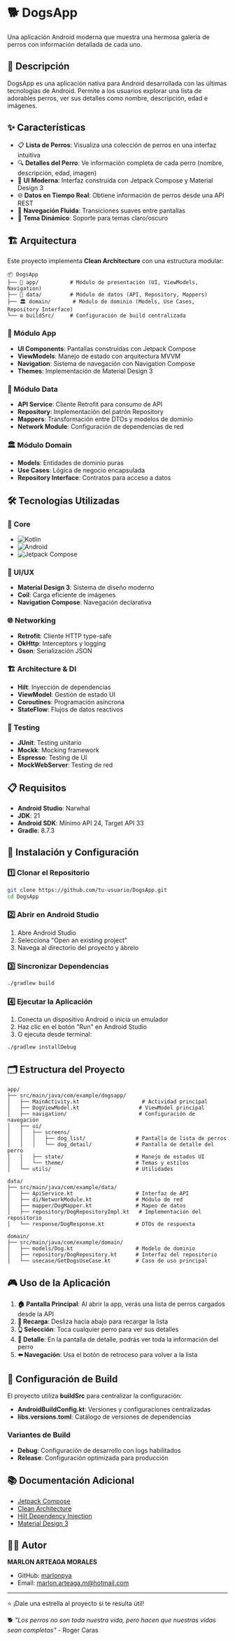 # 🐕 DogsApp

Una aplicación Android moderna que muestra una hermosa galería de perros con información detallada de cada uno.

## 📱 Descripción

DogsApp es una aplicación nativa para Android desarrollada con las últimas tecnologías de Android. Permite a los usuarios explorar una lista de adorables perros, ver sus detalles como nombre, descripción, edad e imágenes.

## ✨ Características

- 📋 **Lista de Perros**: Visualiza una colección de perros en una interfaz intuitiva
- 🔍 **Detalles del Perro**: Ve información completa de cada perro (nombre, descripción, edad, imagen)
- 🎨 **UI Moderna**: Interfaz construida con Jetpack Compose y Material Design 3
- 🌐 **Datos en Tiempo Real**: Obtiene información de perros desde una API REST
- 📱 **Navegación Fluida**: Transiciones suaves entre pantallas
- 🌙 **Tema Dinámico**: Soporte para temas claro/oscuro

## 🏗️ Arquitectura

Este proyecto implementa **Clean Architecture** con una estructura modular:

```
📦 DogsApp
├── 🎯 app/          # Módulo de presentación (UI, ViewModels, Navigation)
├── 💾 data/         # Módulo de datos (API, Repository, Mappers)
├── 🏛️ domain/       # Módulo de dominio (Models, Use Cases, Repository Interface)
└── ⚙️ buildSrc/     # Configuración de build centralizada
```

### 🎯 Módulo App
- **UI Components**: Pantallas construidas con Jetpack Compose
- **ViewModels**: Manejo de estado con arquitectura MVVM
- **Navigation**: Sistema de navegación con Navigation Compose
- **Themes**: Implementación de Material Design 3

### 💾 Módulo Data
- **API Service**: Cliente Retrofit para consumo de API
- **Repository**: Implementación del patrón Repository
- **Mappers**: Transformación entre DTOs y modelos de dominio
- **Network Module**: Configuración de dependencias de red

### 🏛️ Módulo Domain
- **Models**: Entidades de dominio puras
- **Use Cases**: Lógica de negocio encapsulada
- **Repository Interface**: Contratos para acceso a datos

## 🛠️ Tecnologías Utilizadas

### 🚀 Core
- ![Kotlin](https://img.shields.io/badge/Kotlin-1.9.21-7F52FF?logo=kotlin&logoColor=white)
- ![Android](https://img.shields.io/badge/Android-API%2024+-3DDC84?logo=android&logoColor=white)
- ![Jetpack Compose](https://img.shields.io/badge/Jetpack%20Compose-1.7.7-4285F4?logo=jetpackcompose&logoColor=white)

### 🎨 UI/UX
- **Material Design 3**: Sistema de diseño moderno
- **Coil**: Carga eficiente de imágenes
- **Navigation Compose**: Navegación declarativa

### 🌐 Networking
- **Retrofit**: Cliente HTTP type-safe
- **OkHttp**: Interceptors y logging
- **Gson**: Serialización JSON

### 🏗️ Architecture & DI
- **Hilt**: Inyección de dependencias
- **ViewModel**: Gestión de estado UI
- **Coroutines**: Programación asíncrona
- **StateFlow**: Flujos de datos reactivos

### 🧪 Testing
- **JUnit**: Testing unitario
- **Mockk**: Mocking framework
- **Espresso**: Testing de UI
- **MockWebServer**: Testing de red

## 📋 Requisitos

- **Android Studio**: Narwhal
- **JDK**: 21
- **Android SDK**: Mínimo API 24, Target API 33
- **Gradle**: 8.7.3

## 🚀 Instalación y Configuración

### 1️⃣ Clonar el Repositorio
```bash
git clone https://github.com/tu-usuario/DogsApp.git
cd DogsApp
```

### 2️⃣ Abrir en Android Studio
1. Abre Android Studio
2. Selecciona "Open an existing project"
3. Navega al directorio del proyecto y ábrelo

### 3️⃣ Sincronizar Dependencias
```bash
./gradlew build
```

### 4️⃣ Ejecutar la Aplicación
1. Conecta un dispositivo Android o inicia un emulador
2. Haz clic en el botón "Run" en Android Studio
3. O ejecuta desde terminal:
```bash
./gradlew installDebug
```

## 🗂️ Estructura del Proyecto

```
app/
├── src/main/java/com/example/dogsapp/
│   ├── MainActivity.kt                    # Actividad principal
│   ├── DogViewModel.kt                   # ViewModel principal
│   ├── navigation/                       # Configuración de navegación
│   ├── ui/
│   │   ├── screens/
│   │   │   ├── dog_list/                # Pantalla de lista de perros
│   │   │   └── dog_detail/              # Pantalla de detalle del perro
│   │   ├── state/                       # Manejo de estados UI
│   │   └── theme/                       # Temas y estilos
│   └── utils/                           # Utilidades

data/
├── src/main/java/com/example/data/
│   ├── ApiService.kt                    # Interfaz de API
│   ├── di/NetworkModule.kt              # Módulo de red
│   ├── mapper/DogMapper.kt              # Mapeo de datos
│   ├── repository/DogRepositoryImpl.kt   # Implementación del repositorio
│   └── response/DogResponse.kt          # DTOs de respuesta

domain/
├── src/main/java/com/example/domain/
│   ├── models/Dog.kt                    # Modelo de dominio
│   ├── repository/DogRepository.kt      # Interfaz del repositorio
│   └── usecase/GetDogsUseCase.kt        # Caso de uso principal
```

## 🎮 Uso de la Aplicación

1. **🏠 Pantalla Principal**: Al abrir la app, verás una lista de perros cargados desde la API
2. **🔄 Recarga**: Desliza hacia abajo para recargar la lista
3. **👆 Selección**: Toca cualquier perro para ver sus detalles
4. **📱 Detalle**: En la pantalla de detalle, podrás ver toda la información del perro
5. **⬅️ Navegación**: Usa el botón de retroceso para volver a la lista

## 🔧 Configuración de Build

El proyecto utiliza **buildSrc** para centralizar la configuración:

- **AndroidBuildConfig.kt**: Versiones y configuraciones centralizadas
- **libs.versions.toml**: Catálogo de versiones de dependencias

### Variantes de Build
- **Debug**: Configuración de desarrollo con logs habilitados
- **Release**: Configuración optimizada para producción

## 📚 Documentación Adicional

- [Jetpack Compose](https://developer.android.com/jetpack/compose)
- [Clean Architecture](https://blog.cleancoder.com/uncle-bob/2012/08/13/the-clean-architecture.html)
- [Hilt Dependency Injection](https://dagger.dev/hilt/)
- [Material Design 3](https://m3.material.io/)

## 👨‍💻 Autor

**MARLON ARTEAGA MORALES**
- GitHub: [marlonpya](https://github.com/marlonpya)
- Email: marlon.arteaga.m@hotmail.com

---

⭐ ¡Dale una estrella al proyecto si te resulta útil!

🐕 *"Los perros no son toda nuestra vida, pero hacen que nuestras vidas sean completas"* - Roger Caras 
